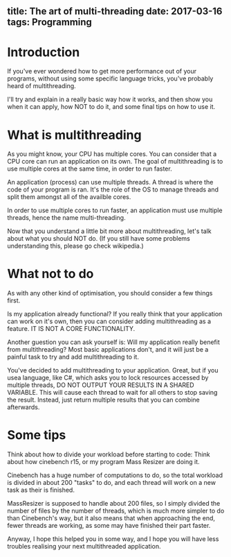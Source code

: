title: The art of multi-threading
date: 2017-03-16
tags: Programming
---
# Introduction

If you've ever wondered how to get more performance out of your programs,
without using some specific language tricks, you've probably heard of
multithreading.

I'll try and explain in a really basic way how it works, and then show you when
it can apply, how NOT to do it, and some final tips on how to use it.

# What is multithreading

As you might know, your CPU has multiple cores. You can consider that a CPU core
can run an application on its own. The goal of multithreading is to use multiple
cores at the same time, in order to run faster.

An application (process) can use multiple threads. A thread is where the code of
your program is ran. It's the role of the OS to manage threads and split them
amongst all of the availble cores.

In order to use multiple cores to run faster, an application must use multiple
threads, hence the name multi-threading.

Now that you understand a little bit more about multithreading, let's talk about
what you should NOT do. (If you still have some problems understanding this,
please go check wikipedia.)

# What not to do

As with any other kind of optimisation, you should consider a few things first.

Is my application already functional? If you really think that your application
can work on it's own, then you can consider adding multithreading as a feature.
IT IS NOT A CORE FUNCTIONALITY.

Another guestion you can ask yourself is: Will my application really benefit
from multithreading? Most basic applications don't, and it will just be a
painful task to try and add multithreading to it.

You've decided to add multithreading to your application. Great, but if you usea
language, like C#, which asks you to lock resources accessed by multiple
threads, DO NOT OUTPUT YOUR RESULTS IN A SHARED VARIABLE. This will cause each
thread to wait for all others to stop saving the result. Instead, just return
multiple results that you can combine afterwards.

# Some tips

Think about how to divide your workload before starting to code: Think about how
cinebench r15, or my program Mass Resizer are doing it.

Cinebench has a huge number of computations to do, so the total workload is
divided in about 200 "tasks" to do, and each thread will work on a new task as
their is finished.

MassResizer is supposed to handle about 200 files, so I simply divided the
number of files by the number of threads, which is much more simpler to do than
Cinebench's way, but it also means that when approaching the end, fewer threads
are working, as some may have finished their part faster.

Anyway, I hope this helped you in some way, and I hope you will have less
troubles realising your next multithreaded application.
